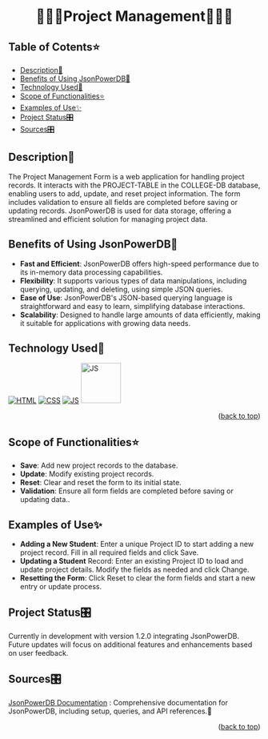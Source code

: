 # <p align="center">🧑🏻‍💻Project Management🧑🏻‍💻</p>

<!-------------------------------------------------------------------------------------------------------------------------------------->

<div id="top"></div>

## Table of Cotents⭐

- [Description🧾](#description)
- [Benefits of Using JsonPowerDB📌](#benefits-of-JSDB)
- [Technology Used🚀](#technology-used)
- [Scope of Functionalities⭐](#scope-of-functionalities)
- [Examples of Use✨](#examples-of-use)
- [Project Status🎛](#project-status)
- [Sources🎛](#sources)

<!-------------------------------------------------------------------------------------------------------------------------------------->

## Description🧾
The Project Management Form is a web application for handling project records. It interacts with the PROJECT-TABLE in the COLLEGE-DB database, enabling users to add, update, and reset project information. The form includes validation to ensure all fields are completed before saving or updating records. JsonPowerDB is used for data storage, offering a streamlined and efficient solution for managing project data.
<br>

<!-- --------------------------------------------------------------------------------------------------------------------------------------------------------- -->

## Benefits of Using JsonPowerDB📌

- **Fast and Efficient**: JsonPowerDB offers high-speed performance due to its in-memory data processing capabilities.
- **Flexibility**: It supports various types of data manipulations, including querying, updating, and deleting, using simple JSON queries.
- **Ease of Use**: JsonPowerDB's JSON-based querying language is straightforward and easy to learn, simplifying database interactions.
- **Scalability**: Designed to handle large amounts of data efficiently, making it suitable for applications with growing data needs.

<!-- --------------------------------------------------------------------------------------------------------------------------------------------------------- -->

## Technology Used🚀

<p>
  <a href="https://www.w3schools.com/html/"> <img src="https://img.icons8.com/color/70/000000/html-5--v1.png" alt="HTML" /></a>
  <a href="https://www.w3schools.com/css/"> <img src="https://img.icons8.com/color/70/000000/css3.png" alt="CSS" /></a>
  <a href="https://www.w3schools.com/js/"><img src="https://img.icons8.com/color/70/000000/javascript--v1.png" alt="JS" /></a>
  <a href="https://www.w3schools.com/js/"><img src="https://media.licdn.com/dms/image/D4D22AQE6KGrO7C3E0A/feedshare-shrink_2048_1536/0/1701452875140?e=2147483647&v=beta&t=hsgF3TdGmjJtIHTMO78C8fSLjpClfaS6ISdsDi4eKig" alt="JS" height="80px"  width="80px"/></a>
 
</p>
<p align="right">(<a href="#top">back to top</a>)</p>

<!-- --------------------------------------------------------------------------------------------------------------------------------------------------------- -->

## Scope of Functionalities⭐

- **Save**: Add new project records to the database.
- **Update**: Modify existing project records.
- **Reset**: Clear and reset the form to its initial state.
- **Validation**: Ensure all form fields are completed before saving or updating data..

<!-- --------------------------------------------------------------------------------------------------------------------------------------------------------- -->

## Examples of Use✨

- **Adding a New Student**: Enter a unique Project ID to start adding a new project record. Fill in all required fields and click Save.
- **Updating a Student** Record: Enter an existing Project ID to load and update project details. Modify the fields as needed and click Change.
- **Resetting the Form**: Click Reset to clear the form fields and start a new entry or update process.    
     
<!-- --------------------------------------------------------------------------------------------------------------------------------------------------------- -->

## Project Status🎛

Currently in development with version 1.2.0 integrating JsonPowerDB. Future updates will focus on additional features and enhancements based on user feedback.

<!-- --------------------------------------------------------------------------------------------------------------------------------------------------------- -->

## Sources🎛

[JsonPowerDB Documentation](https://login2explore.com/jpdb/docs.html) :  Comprehensive documentation for JsonPowerDB, including setup, queries, and API references.🌟

  <p align="right">(<a href="#top">back to top</a>)</p>

